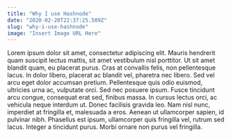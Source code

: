 ```yaml
---
title: "Why I use Hashnode"
date: "2020-02-20T22:37:25.509Z"
slug: "why-i-use-hashnode"
image: "Insert Image URL Here"
---
```


Lorem ipsum dolor sit amet, consectetur adipiscing elit. Mauris hendrerit quam suscipit lectus mattis, sit amet vestibulum nisl porttitor. Ut sit amet blandit quam, eu placerat purus. Cras at convallis felis, non pellentesque lacus. In dolor libero, placerat ac blandit vel, pharetra nec libero. Sed vel arcu eget dolor accumsan pretium. Pellentesque quis odio euismod, ultricies urna ac, vulputate orci. Sed nec posuere ipsum. Fusce tincidunt arcu congue, consequat erat sed, finibus massa. In cursus lectus orci, ac vehicula neque interdum ut. Donec facilisis gravida leo. Nam nisl nunc, imperdiet at fringilla et, malesuada a eros. Aenean ut ullamcorper sapien, id pulvinar nibh. Phasellus est ipsum, ullamcorper quis fringilla vel, rutrum sed lacus. Integer a tincidunt purus. Morbi ornare non purus vel fringilla.